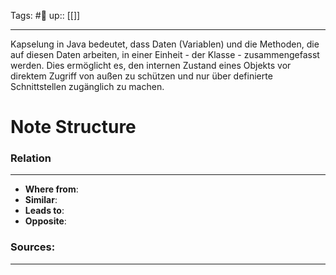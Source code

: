 Tags: #🌿 
up:: [[]]

---
Kapselung in Java bedeutet, dass Daten (Variablen) und die Methoden, die auf diesen Daten arbeiten, in einer Einheit - der Klasse - zusammengefasst werden. Dies ermöglicht es, den internen Zustand eines Objekts vor direktem Zugriff von außen zu schützen und nur über definierte Schnittstellen zugänglich zu machen.

# Note Structure
### Relation
---
- **Where from**:  
- **Similar**: 
- **Leads to**: 
- **Opposite**: 

### Sources:
---
